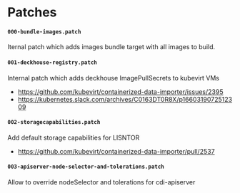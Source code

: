 # Patches

#### `000-bundle-images.patch`

Iternal patch which adds images bundle target with all images to build.

#### `001-deckhouse-registry.patch`

Internal patch which adds deckhouse ImagePullSecrets to kubevirt VMs

- https://github.com/kubevirt/containerized-data-importer/issues/2395
- https://kubernetes.slack.com/archives/C0163DT0R8X/p1660319072512309

#### `002-storagecapabilities.patch`

Add default storage capabilities for LISNTOR

- https://github.com/kubevirt/containerized-data-importer/pull/2537

#### `003-apiserver-node-selector-and-tolerations.patch`

Allow to override nodeSelector and tolerations for cdi-apiserver
